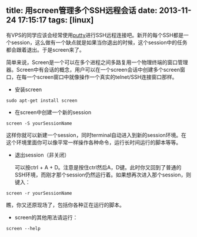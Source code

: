 title: 用screen管理多个SSH远程会话
date: 2013-11-24 17:15:17
tags: [linux]
---

有VPS的同学应该会经常使用[putty](http://www.chiark.greenend.org.uk/~sgtatham/putty/)进行SSH远程连接吧。新开的每个SSH都是一个session，这么做有一个缺点就是如果当你退出的时候，这个session中的任务都会跟着退出。于是screen来了。  

<!--more-->

简单来说，Screen是一个可以在多个进程之间多路复用一个物理终端的窗口管理器。Screen中有会话的概念，用户可以在一个screen会话中创建多个screen窗口，在每一个screen窗口中就像操作一个真实的telnet/SSH连接窗口那样。

* 安装screen 
```
sudo apt-get install screen
```  

* 在screen中创建一个新的session  
```
screen -S yourSessionName
```

  这样你就可以新建一个session，同时terminal自动进入到新的session环境。在这个环境里面你可以像平常一样操作各种命令，运行长时间运行的脚本等等。  

* 退出session（非关闭）  
  
  可以按ctrl + A + D。注意是按住ctrl然后A，D键。此时你又回到了普通的SSH环境，而刚才那个session仍然运行着。如果想再次进入那个session，则键入：
```
screen -r yourSessionName
```  

  瞧，你又还原现场了，包括你各种正在运行的脚本。

* screen的其他用法请运行：
```
screen --help
```


